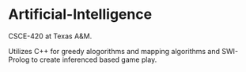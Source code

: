 # Artificial-Intelligence
CSCE-420 at Texas A&amp;M. 

Utilizes C++ for greedy alogorithms and mapping algorithms and SWI-Prolog to create inferenced based game play. 
